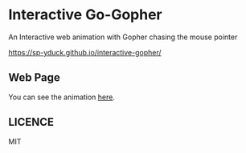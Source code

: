 # Interactive Go-Gopher

An Interactive web animation with Gopher chasing the mouse pointer

https://sp-yduck.github.io/interactive-gopher/

## Web Page

You can see the animation [here](https://sp-yduck.github.io/interactive-gopher/).

## LICENCE

MIT

